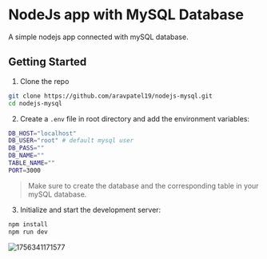 # NodeJs app with MySQL Database

A simple nodejs app connected with mySQL database.

## Getting Started

1. Clone the repo

```bash
git clone https://github.com/aravpatel19/nodejs-mysql.git
cd nodejs-mysql
```

2. Create a `.env` file in root directory and add the environment variables:

```bash
DB_HOST="localhost"
DB_USER="root" # default mysql user
DB_PASS=""
DB_NAME=""
TABLE_NAME=""
PORT=3000
```

> Make sure to create the database and the corresponding table in your mySQL database.

3. Initialize and start the development server:

```bash
npm install
npm run dev
```

![1756341171577](image/README/1756341171577.png)

